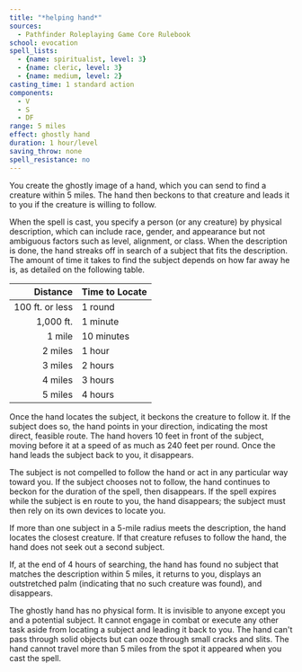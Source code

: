 ```yaml
---
title: "*helping hand*"
sources:
  - Pathfinder Roleplaying Game Core Rulebook
school: evocation
spell_lists:
  - {name: spiritualist, level: 3}
  - {name: cleric, level: 3}
  - {name: medium, level: 2}
casting_time: 1 standard action
components:
  - V
  - S
  - DF
range: 5 miles
effect: ghostly hand
duration: 1 hour/level
saving_throw: none
spell_resistance: no
---
```


You create the ghostly image of a hand, which you can send to find a creature within 5 miles. The hand then beckons to that creature and leads it to you if the creature is willing to follow.

When the spell is cast, you specify a person (or any creature) by physical description, which can include race, gender, and appearance but not ambiguous factors such as level, alignment, or class. When the description is done, the hand streaks off in search of a subject that fits the description. The amount of time it takes to find the subject depends on how far away he is, as detailed on the following table.

Distance | Time to Locate
--:|:--
100 ft. or less |1 round
1,000 ft. | 1 minute
1 mile | 10 minutes
2 miles | 1 hour
3 miles | 2 hours
4 miles | 3 hours
5 miles | 4 hours

Once the hand locates the subject, it beckons the creature to follow it. If the subject does so, the hand points in your direction, indicating the most direct, feasible route. The hand hovers 10 feet in front of the subject, moving before it at a speed of as much as 240 feet per round. Once the hand leads the subject back to you, it disappears.

The subject is not compelled to follow the hand or act in any particular way toward you. If the subject chooses not to follow, the hand continues to beckon for the duration of the spell, then disappears. If the spell expires while the subject is en route to you, the hand disappears; the subject must then rely on its own devices to locate you.

If more than one subject in a 5-mile radius meets the description, the hand locates the closest creature. If that creature refuses to follow the hand, the hand does not seek out a second subject.

If, at the end of 4 hours of searching, the hand has found no subject that matches the description within 5 miles, it returns to you, displays an outstretched palm (indicating that no such creature was found), and disappears.

The ghostly hand has no physical form. It is invisible to anyone except you and a potential subject. It cannot engage in combat or execute any other task aside from locating a subject and leading it back to you. The hand can't pass through solid objects but can ooze through small cracks and slits. The hand cannot travel more than 5 miles from the spot it appeared when you cast the spell.

